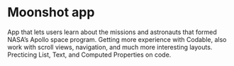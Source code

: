 # Moonshot app
 App that lets users learn about the missions and astronauts that formed NASA’s Apollo space program. Getting more experience with Codable, also work with scroll views, navigation, and much more interesting layouts. Precticing List, Text, and Computed Properties on code.
